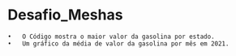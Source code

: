 # Desafio_Meshas

	•	O Código mostra o maior valor da gasolina por estado.
	•	Um gráfico da média de valor da gasolina por mês em 2021. 

